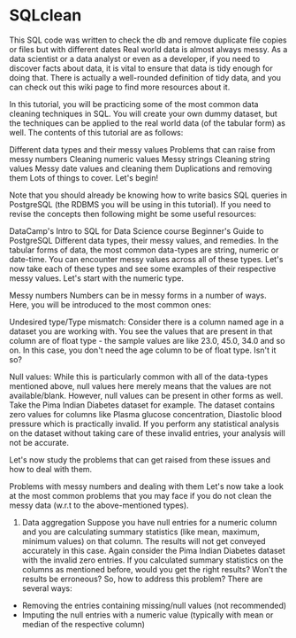 # SQLclean
This SQL code was written to check the db and remove duplicate file copies or files but with different dates
Real world data is almost always messy. As a data scientist or a data analyst or even as a developer, if you need to discover facts about data, it is vital to ensure that data is tidy enough for doing that. There is actually a well-rounded definition of tidy data, and you can check out this wiki page to find more resources about it.

In this tutorial, you will be practicing some of the most common data cleaning techniques in SQL. You will create your own dummy dataset, but the techniques can be applied to the real world data (of the tabular form) as well. The contents of this tutorial are as follows:

Different data types and their messy values
Problems that can raise from messy numbers
Cleaning numeric values
Messy strings
Cleaning string values
Messy date values and cleaning them
Duplications and removing them
Lots of things to cover. Let's begin!

Note that you should already be knowing how to write basics SQL queries in PostgreSQL (the RDBMS you will be using in this tutorial). If you need to revise the concepts then following might be some useful resources:

DataCamp's Intro to SQL for Data Science course
Beginner's Guide to PostgreSQL
Different data types, their messy values, and remedies.
In the tabular forms of data, the most common data-types are string, numeric or date-time. You can encounter messy values across all of these types. Let's now take each of these types and see some examples of their respective messy values. Let's start with the numeric type.

Messy numbers
Numbers can be in messy forms in a number of ways. Here, you will be introduced to the most common ones:

Undesired type/Type mismatch: Consider there is a column named age in a dataset you are working with. You see the values that are present in that column are of float type - the sample values are like 23.0, 45.0, 34.0 and so on. In this case, you don't need the age column to be of float type. Isn't it so?

Null values: While this is particularly common with all of the data-types mentioned above, null values here merely means that the values are not available/blank. However, null values can be present in other forms as well. Take the Pima Indian Diabetes dataset for example. The dataset contains zero values for columns like Plasma glucose concentration, Diastolic blood pressure which is practically invalid. If you perform any statistical analysis on the dataset without taking care of these invalid entries, your analysis will not be accurate.

Let's now study the problems that can get raised from these issues and how to deal with them.

Problems with messy numbers and dealing with them
Let's now take a look at the most common problems that you may face if you do not clean the messy data (w.r.t to the above-mentioned types).

1. Data aggregation
Suppose you have null entries for a numeric column and you are calculating summary statistics (like mean, maximum, minimum values) on that column. The results will not get conveyed accurately in this case. Again consider the Pima Indian Diabetes dataset with the invalid zero entries. If you calculated summary statistics on the columns as mentioned before, would you get the right results? Won't the results be erroneous? So, how to address this problem? There are several ways:

- Removing the entries containing missing/null values (not recommended)
- Imputing the null entries with a numeric value (typically with mean or median of the respective column)
